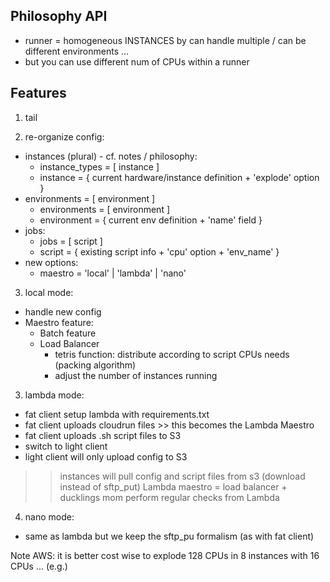 ## Philosophy API

- runner = homogeneous INSTANCES by can handle multiple / can be different environments ...
- but you can use different num of CPUs within a runner 

## Features

1) tail

2) re-organize config:
  - instances (plural) - cf. notes / philosophy:
    - instance_types = [ instance ]
    - instance = { current hardware/instance definition + 'explode' option }
  - environments = [ environment ]
    - environments = [ environment ]
    - environment = { current env definition + 'name' field }
  - jobs: 
    - jobs = [ script ]
    - script = { existing script info + 'cpu' option + 'env_name' }
  - new options:
    - maestro = 'local' | 'lambda' | 'nano'

3) local mode:
  - handle new config
  - Maestro feature:
    - Batch feature
    - Load Balancer
      - tetris function: distribute according to script CPUs needs (packing algorithm)
      - adjust the number of instances running



3) lambda mode:
  - fat client setup lambda with requirements.txt
  - fat client uploads cloudrun files >> this becomes the Lambda Maestro
  - fat client uploads .sh script files to S3
  - switch to light client
  - light client will only upload config to S3
  >> instances will pull config and script files from s3 (download instead of sftp_put)
  >> Lambda maestro = load balancer + ducklings mom perform regular checks from Lambda

4) nano mode:
  - same as lambda but we keep the sftp_pu formalism (as with fat client)

Note AWS: it is better cost wise to explode 128 CPUs in 8 instances with 16 CPUs ... (e.g.)

